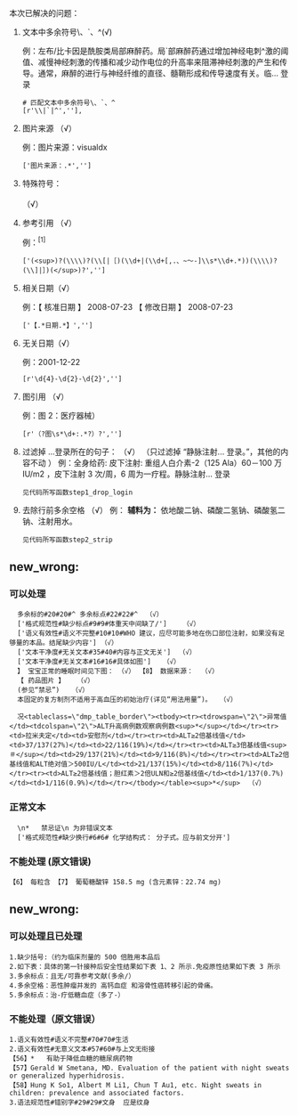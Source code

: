 本次已解决的问题：

1. 文本中多余符号\、`、^(√)

   例：左布/比卡因是酰胺类局部麻醉药。局\`部麻醉药通过增加神经电刺^激的阈值、减慢神经刺激的传播和减少动作电位的升高率来阻滞神经刺激的产生和传导。通常，麻醉的进行与神经纤维的直径、髓鞘形成和传导速度有关。临... 登录

   ```
   # 匹配文本中多余符号\、`、^
   [r'\\|`|^',''],
   
   ```

2. 图片来源 （√）

   例：图片来源：visualdx

   ```
   ['图片来源：.*','']
   ```

3. 特殊符号：<br/><br/>（√）

4. 参考引用 （√）

   例：<sup>[1]</sup>

   ```
   ['(<sup>)?(\\\\)?(\\[|［)(\\d+|(\\d+[,.、~～-]\\s*\\d+.*))(\\\\)?(\\]|］)(</sup>)?','']
   ```

5. 相关日期（√）

   例：【 核准日期 】
       2008-07-23
      【 修改日期 】
       2008-07-23

   ```
   ['【.*日期.*】','']
   ```
6. 无关日期（√）
   
   例：2001-12-22

   ```
   [r'\d{4}-\d{2}-\d{2}','']
   ```

7. 图引用 （√）

   例：图 2：医疗器械）

   ```
   [r'（?图\s*\d+:.*?）?','']
   ```

8. 过滤掉 ...登录所在的句子： （√）
   （只过滤掉 “静脉注射... 登录。”，其他的内容不动 ）
   例：全身给药: 皮下注射: 重组人白介素-2（125 Ala）60－100 万 IU/m2 ，皮下注射 3 次/周，6 周为一疗程。静脉注射... 登录
   
   ```
   见代码所写函数step1_drop_login
   ```
   
9. 去除行前多余空格 （√）
    例：      **辅料为：** 依地酸二钠、磷酸二氢钠、磷酸氢二钠、注射用水。
    ```
    见代码所写函数step2_strip
    ```
##  new_wrong:
### 可以处理
      多余标的#20#20#^ 多余标点#22#22#^  （√）
      ['格式规范性#缺少标点#9#9#体重天中间缺了/']    （√）
      ['语义有效性#语义不完整#10#10#WHO 建议，应尽可能多地在伤口部位注射，如果没有足够量的本品。结尾缺少内容'] （√）
      ['文本干净度#无关文本#35#40#内容与正文无关']  （√）
      ['文本干净度#无关文本#16#16#具体如图']   （√）
      】 宝宝正常的睡眠时间见下图： （√） 【8】 数据来源：  （√）
      【 药品图片 】   （√）
      (参见“禁忌”)   （√）
      本固定的复方制剂不适用于高血压的初始治疗(详见“用法用量”)。  （√）

      况<tableclass=\"dmp_table_border\"><tbody><tr><tdrowspan=\"2\">异常值</td><tdcolspan=\"2\">ALT升高病例数观察病例数<sup>*</sup></td></tr><tr><td>拉米夫定</td><td>安慰剂</td></tr><tr><td>ALT≥2倍基线值</td><td>37/137(27%)</td><td>22/116(19%)</td></tr><tr><td>ALT≥3倍基线值<sup>＃</sup></td><td>29/137(21%)</td><td>9/116(8%)</td></tr><tr><td>ALT≥2倍基线值和ALT绝对值＞500IU/L</td><td>21/137(15%)</td><td>8/116(7%)</td></tr><tr><td>ALT≥2倍基线值；胆红素＞2倍ULN和≥2倍基线值</td><td>1/137(0.7%)</td><td>1/116(0.9%)</td></tr></tbody></table><sup>*</sup>  （√）

### 正常文本
      \n*   禁忌证\n 为非错误文本
      ['格式规范性#缺少换行#6#6# 化学结构式： 分子式。应与前文分开']
### 不能处理 (原文错误)
    【6】 每粒含 【7】 葡萄糖酸锌 158.5 mg (含元素锌：22.74 mg)


##  new_wrong:
### 可以处理且已处理
    1.缺少括号:（约为临床剂量的 500 倍胜用本品后
    2.如下表：具体的第一针接种后安全性结果如下表 1、2 所示.免疫原性结果如下表 3 所示
    3.多余标点：且无/可靠参考文献(多余/）
    4.多余空格：恶性肿瘤并发的 高钙血症 和溶骨性癌转移引起的骨痛。
    5.多余标点：治-疗低糖血症（多了-）
### 不能处理（原文错误）
    1.语义有效性#语义不完整#70#70#生活
    2.语义有效性#无意义文本#57#60#与上文无衔接
    【56】*   有助于降低血糖的糖尿病药物
    【57】Gerald W Smetana, MD. Evaluation of the patient with night sweats or generalized hyperhidrosis.
    【58】Hung K So1, Albert M Li1, Chun T Au1, etc. Night sweats in children: prevalence and associated factors.
    3.语法规范性#错别字#29#29#文身  应是纹身
